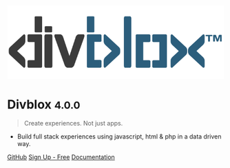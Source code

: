 <!-- _coverpage.md -->

![logo](_media/divblox-logo-1.png)

# Divblox <small>4.0.0</small>

> Create experiences. Not just apps.

- Build full stack experiences using javascript, html & php in a data driven way.

[GitHub](https://github.com/Divblox/Divblox/)
[Sign Up - Free](https://basecamp.Divblox.com/?view=register)
[Documentation](#what-is-Divblox)
